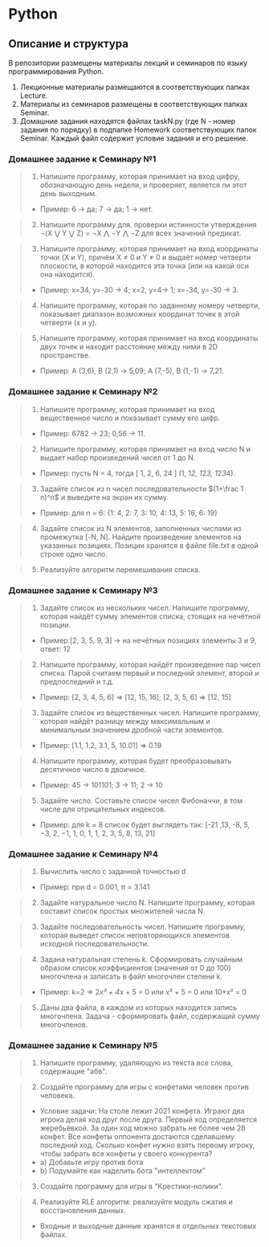 # Python


## Описание и структура

В репозитории размещены материалы лекций и семинаров по языку программирования Python.
1. Лекционные материалы размещаются в соответствующих папках Lecture.
2. Материалы из семинаров размещены в соответствующих папках Seminar.
3. Домашние задания находятся файлах taskN.py (где N - номер задания по порядку) в подпапке Homework соответствующих папок Seminar. Каждый файл содержит условие задания и его решение.

### Домашнее задание к Семинару №1
> 1. Напишите программу, которая принимает на вход цифру, обозначающую день недели, и проверяет, является ли этот день выходным.
> - Пример: 6 -> да; 7 -> да; 1 -> нет.

> 2. Напишите программу для. проверки истинности утверждения ¬(X ⋁ Y ⋁ Z) = ¬X ⋀ ¬Y ⋀ ¬Z для всех значений предикат.

> 3. Напишите программу, которая принимает на вход координаты точки (X и Y), причём X ≠ 0 и Y ≠ 0 и выдаёт номер четверти плоскости, в которой находится эта точка (или на какой оси она находится).
> - Пример: x=34, y=-30 -> 4; x=2, y=4-> 1; x=-34, y=-30 -> 3.

> 4. Напишите программу, которая по заданному номеру четверти, показывает диапазон возможных координат точек в этой четверти (x и y).

> 5. Напишите программу, которая принимает на вход координаты двух точек и находит расстояние между ними в 2D пространстве.
> - Пример: A (3,6), B (2,1) -> 5,09; A (7,-5), B (1,-1) -> 7,21.

### Домашнее задание к Семинару №2
> 1. Напишите программу, которая принимает на вход вещественное число и показывает сумму его цифр.
> - Пример: 6782 -> 23; 0,56 -> 11.

> 2. Напишите программу, которая принимает на вход число N и выдает набор произведений чисел от 1 до N.
> - Пример: пусть N = 4, тогда [ 1, 2, 6, 24 ] (1, 1*2, 1*2*3, 1*2*3*4).

> 3. Задайте список из n чисел последовательности $(1+\frac 1 n)^n$ и выведите на экран их сумму.
> - Пример: для n = 6: {1: 4, 2: 7, 3: 10, 4: 13, 5: 16, 6: 19}

> 4. Задайте список из N элементов, заполненных числами из промежутка [-N, N]. Найдите произведение элементов на указанных позициях. Позиции хранятся в файле file.txt в одной строке одно число.

> 5. Реализуйте алгоритм перемешивания списка.

### Домашнее задание к Семинару №3
> 1. Задайте список из нескольких чисел. Напишите программу, которая найдёт сумму элементов списка, стоящих на нечётной позиции.
> -  Пример:[2, 3, 5, 9, 3] -> на нечётных позициях элементы 3 и 9, ответ: 12


> 2. Напишите программу, которая найдёт произведение пар чисел списка. Парой считаем первый и последний элемент, второй и предпоследний и т.д.
> - Пример: [2, 3, 4, 5, 6] => [12, 15, 16];  [2, 3, 5, 6] => [12, 15]

> 3. Задайте список из вещественных чисел. Напишите программу, которая найдёт разницу между максимальным и минимальным значением дробной части элементов.
> - Пример: [1.1, 1.2, 3.1, 5, 10.01] => 0.19

> 4. Напишите программу, которая будет преобразовывать десятичное число в двоичное.
> - Пример: 45 -> 101101; 3 -> 11; 2 -> 10

> 5. Задайте число. Составьте список чисел Фибоначчи, в том числе для отрицательных индексов.
> - Пример: для k = 8 список будет выглядеть так: [-21 ,13, -8, 5, −3, 2, −1, 1, 0, 1, 1, 2, 3, 5, 8, 13, 21]
### Домашнее задание к Семинару №4
> 1. Вычислить число c заданной точностью d
> - Пример: при d = 0.001, π = 3.141    

> 2. Задайте натуральное число N. Напишите программу, которая составит список простых множителей числа N.

> 3. Задайте последовательность чисел. Напишите программу, которая выведет список неповторяющихся элементов исходной последовательности.

> 4. Задана натуральная степень k. Сформировать случайным образом список коэффициентов (значения от 0 до 100) многочлена и записать в файл многочлен степени k.
> - Пример: k=2 => 2*x² + 4*x + 5 = 0 или x² + 5 = 0 или 10*x² = 0

> 5. Даны два файла, в каждом из которых находится запись многочлена. Задача - сформировать файл, содержащий сумму многочленов.
### Домашнее задание к Семинару №5
> 1. Напишите программу, удаляющую из текста все слова, содержащие "абв".

> 2. Создайте программу для игры с конфетами человек против человека.
> - Условие задачи: На столе лежит 2021 конфета. Играют два игрока делая ход друг после друга. Первый ход определяется жеребьёвкой. За один ход можно забрать не более чем 28 конфет. Все конфеты оппонента достаются сделавшему последний ход. Сколько конфет нужно взять первому игроку, чтобы забрать все конфеты у своего конкурента?
> - a) Добавьте игру против бота
> - b) Подумайте как наделить бота "интеллектом"

> 3. Создайте программу для игры в "Крестики-нолики".

> 4. Реализуйте RLE алгоритм: реализуйте модуль сжатия и восстановления данных.
> - Входные и выходные данные хранятся в отдельных текстовых файлах.